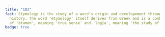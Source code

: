 ```yaml
---
title: "103"
fact: Etymology is the study of a word's origin and developement throughout
  history. The word 'etymology' itself derives from Greek and is a combination
  of 'étumon', meaning 'true sense' and 'logía', meaning 'the study of'.
badge: true
---
```

